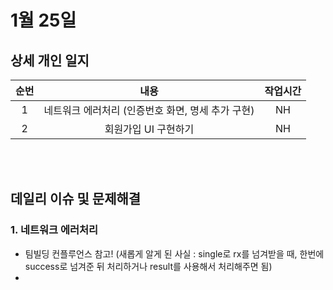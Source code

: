 # 1월 25일
## 상세 개인 일지 
|순번|내용|작업시간
|:---:|:-----:|:-------:
|1| 네트워크 에러처리 (인증번호 화면, 명세 추가 구현)| NH 
|2| 회원가입 UI 구현하기 | NH


</br></br>
## 데일리 이슈 및 문제해결
### 1. 네트워크 에러처리
  - 팀빌딩 컨플루언스 참고! (새롭게 알게 된 사실 : single로 rx를 넘겨받을 때, 한번에 success로 넘겨준 뒤 처리하거나 result를 사용해서 처리해주면 됨)
  -
